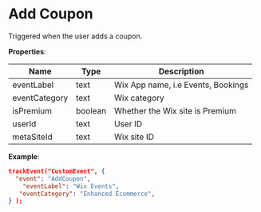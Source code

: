 # Add Coupon

Triggered when the user adds a coupon.

**Properties**:

|Name|Type|Description|
|---|---|---|
|eventLabel|text|Wix App name, i.e Events, Bookings|
|eventCategory|text|Wix category|
|isPremium|boolean|Whether the Wix site is Premium|
|userId|text|User ID|
|metaSiteId|text|Wix site ID|

**Example**:

```JSON
trackEvent("CustomEvent", {
  "event": "AddCoupon",
    "eventLabel": "Wix Events",
   "eventCategory": "Enhanced Ecommerce",
} );
```
